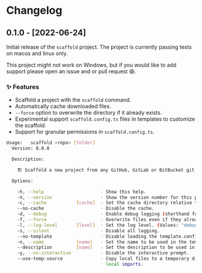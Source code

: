 # Changelog

## 0.1.0 - [2022-06-24]

Initial release of the `scaffold` project. The project is currently passing tests on macos and linux only.

This project might not work on Windows, but if you would like to add support please open an issue and or pull request 😄.

### ✨ Features

- Scaffold a project with the `scaffold` command.
- Automatically cache downloaded files.
- `--force` option to overwrite the directory if it already exists.
- Experimental support `scaffold.config.ts` files in templates to customize the scaffold.
- Support for granular permissions in `scaffold.config.ts`.

```bash
Usage:   scaffold <repo> [folder]
  Version: 0.0.0

  Description:

    🏗️ Scaffold a new project from any GitHub, GitLab or BitBucket git repository.

  Options:

    -h, --help                     - Show this help.
    -V, --version                  - Show the version number for this program.
    -c, --cache           [cache]  - Set the cache directory relative to the current directory.
    --no-cache                     - Disable the cache.
    -d, --debug                    - Enable debug logging (shorthand for --log-level=debug
    -f, --force                    - Overwrite files even if they already exist.
    -l, --log-level       [level]  - Set the log level. (Values: "debug", "info", "warn", "error", "fatal")
    -s, --silent                   - Disable all logging.
    --no-template                  - Disable loading the template.config.ts file.
    -n, --name            [name]   - Set the name to be used in the template
    --description         [name]   - Set the description to be used in the template
    -y, --no-interactive           - Disable the interactive prompt.
    --use-temp-source              - Copy local files to a temporary directory before scaffolding. This might break
                                     local imports.
```
